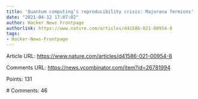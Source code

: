 ```yaml
---
title: 'Quantum computing’s reproducibility crisis: Majorana fermions'
date: "2021-04-12 17:07:02"
author: Hacker News Frontpage
authorlink: https://www.nature.com/articles/d41586-021-00954-8
tags:
- Hacker-News-Frontpage
---
```


<p>Article URL: <a href="https://www.nature.com/articles/d41586-021-00954-8">https://www.nature.com/articles/d41586-021-00954-8</a></p>
<p>Comments URL: <a href="https://news.ycombinator.com/item?id=26781994">https://news.ycombinator.com/item?id=26781994</a></p>
<p>Points: 131</p>
<p># Comments: 46</p>
